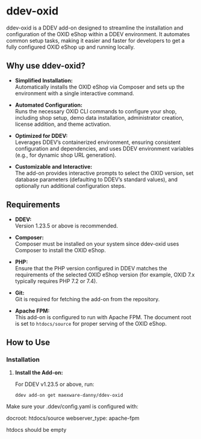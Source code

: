 # ddev-oxid

ddev-oxid is a DDEV add-on designed to streamline the installation and configuration of the OXID eShop within a DDEV environment. It automates common setup tasks, making it easier and faster for developers to get a fully configured OXID eShop up and running locally.

## Why use ddev-oxid?

- **Simplified Installation:**  
  Automatically installs the OXID eShop via Composer and sets up the environment with a single interactive command.

- **Automated Configuration:**  
  Runs the necessary OXID CLI commands to configure your shop, including shop setup, demo data installation, administrator creation, license addition, and theme activation.

- **Optimized for DDEV:**  
  Leverages DDEV’s containerized environment, ensuring consistent configuration and dependencies, and uses DDEV environment variables (e.g., for dynamic shop URL generation).

- **Customizable and Interactive:**  
  The add-on provides interactive prompts to select the OXID version, set database parameters (defaulting to DDEV’s standard values), and optionally run additional configuration steps.


## Requirements

- **DDEV:**  
  Version 1.23.5 or above is recommended.

- **Composer:**  
  Composer must be installed on your system since ddev-oxid uses Composer to install the OXID eShop.

- **PHP:**  
  Ensure that the PHP version configured in DDEV matches the requirements of the selected OXID eShop version (for example, OXID 7.x typically requires PHP 7.2 or 7.4).

- **Git:**  
  Git is required for fetching the add-on from the repository.

- **Apache FPM:**  
    This add-on is configured to run with Apache FPM. The document root is set to `htdocs/source` for proper serving of the OXID eShop.


## How to Use

### Installation

1. **Install the Add-on:**

   For DDEV v1.23.5 or above, run:

   ```shell
   ddev add-on get maexware-danny/ddev-oxid

Make sure your .ddev/config.yaml is configured with:

docroot: htdocs/source
webserver_type: apache-fpm


htdocs should be empty
   

